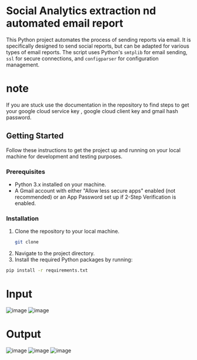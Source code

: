 # Social Analytics extraction nd automated email report

This Python project automates the process of sending reports via email. It is specifically designed to send social reports, but can be adapted for various types of email reports. The script uses Python's `smtplib` for email sending, `ssl` for secure connections, and `configparser` for configuration management.

# note
If you are stuck use the documentation in the repository to find steps to get your google cloud service key , google cloud client key and gmail hash password.
## Getting Started

Follow these instructions to get the project up and running on your local machine for development and testing purposes.

### Prerequisites

- Python 3.x installed on your machine.
- A Gmail account with either "Allow less secure apps" enabled (not recommended) or an App Password set up if 2-Step Verification is enabled.

### Installation

1. Clone the repository to your local machine.
   ```bash
   git clone
3. Navigate to the project directory.
4. Install the required Python packages by running:

```bash
pip install -r requirements.txt
```

# Input
![image](https://github.com/user-attachments/assets/15acad5e-fd8d-4586-914c-ca3b6b6e2a97)
![image](https://github.com/user-attachments/assets/f55ccee2-63ed-4403-95cd-a4652e1e5ee8)
# Output
![image](https://github.com/user-attachments/assets/1ad6775c-ec07-492a-8550-4083c219002c)
![image](https://github.com/user-attachments/assets/6a5dbfe3-0dc8-4ba4-b048-7c525cbde111)
![image](https://github.com/user-attachments/assets/c23ed026-f9b7-4395-b481-cf143021cac9)
